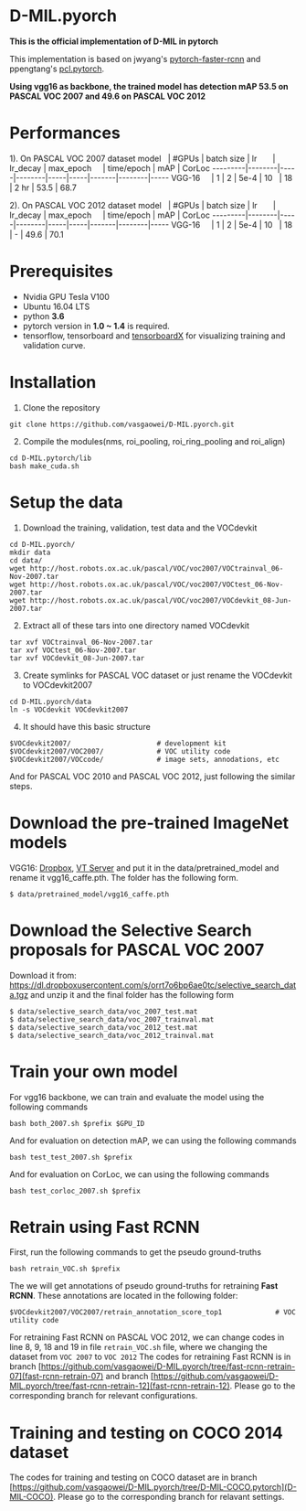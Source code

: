 # D-MIL.pyorch
**This is the official implementation of D-MIL in pytorch**

This implementation is based on jwyang's [pytorch-faster-rcnn](https://github.com/jwyang/faster-rcnn.pytorch) and ppengtang's [pcl.pytorch](https://github.com/ppengtang/pcl.pytorch).

**Using vgg16 as backbone, the trained model has detection mAP 53.5 on PASCAL VOC 2007 and 49.6 on PASCAL VOC 2012**

# Performances
  1). On PASCAL VOC 2007 dataset
  model    | #GPUs | batch size | lr        | lr_decay | max_epoch     |  time/epoch | mAP | CorLoc
---------|--------|-----|--------|-----|-----|-------|--------|-----
VGG-16     | 1 | 2 | 5e-4 | 10   | 18   | 2 hr |  53.5  |  68.7


  2). On PASCAL VOC 2012 dataset
  model    | #GPUs | batch size | lr        | lr_decay | max_epoch     |  time/epoch | mAP | CorLoc
---------|--------|-----|--------|-----|-----|-------|--------|-----
VGG-16     | 1 | 2 | 5e-4 | 10   | 18   |  - |  49.6  |  70.1

# Prerequisites
* Nvidia GPU Tesla V100
* Ubuntu 16.04 LTS
* python **3.6**
* pytorch version in **1.0 ~ 1.4** is required. 
* tensorflow, tensorboard and [tensorboardX](https://github.com/lanpa/tensorboardX) for visualizing training and validation curve.

# Installation
1. Clone the repository
  ```Shell
  git clone https://github.com/vasgaowei/D-MIL.pyorch.git
  ```
2. Compile the modules(nms, roi_pooling, roi_ring_pooling and roi_align)
  ```
  cd D-MIL.pytorch/lib
  bash make_cuda.sh
  ```
# Setup the data

1. Download the training, validation, test data and the VOCdevkit
  ```
  cd D-MIL.pyorch/
  mkdir data
  cd data/
  wget http://host.robots.ox.ac.uk/pascal/VOC/voc2007/VOCtrainval_06-Nov-2007.tar
  wget http://host.robots.ox.ac.uk/pascal/VOC/voc2007/VOCtest_06-Nov-2007.tar
  wget http://host.robots.ox.ac.uk/pascal/VOC/voc2007/VOCdevkit_08-Jun-2007.tar
  ```
  
  
2. Extract all of these tars into one directory named VOCdevkit
  ```
  tar xvf VOCtrainval_06-Nov-2007.tar
  tar xvf VOCtest_06-Nov-2007.tar
  tar xvf VOCdevkit_08-Jun-2007.tar
  ```
3. Create symlinks for PASCAL VOC dataset or just rename the VOCdevkit to VOCdevkit2007
  ```
  cd D-MIL.pyorch/data
  ln -s VOCdevkit VOCdevkit2007
  ```
4. It should have this basic structure
  ```
  $VOCdevkit2007/                     # development kit
  $VOCdevkit2007/VOC2007/             # VOC utility code
  $VOCdevkit2007/VOCcode/             # image sets, annodations, etc
  ```
  And for PASCAL VOC 2010 and PASCAL VOC 2012, just following the similar steps.
  
# Download the pre-trained ImageNet models
  VGG16: [Dropbox](https://www.dropbox.com/s/s3brpk0bdq60nyb/vgg16_caffe.pth?dl=0), [VT Server](https://filebox.ece.vt.edu/~jw2yang/faster-rcnn/pretrained-base-models/vgg16_caffe.pth) and put it in the data/pretrained_model and rename it vgg16_caffe.pth. The folder has the following form.
  ```
  $ data/pretrained_model/vgg16_caffe.pth
  ```
# Download the Selective Search proposals for PASCAL VOC 2007
  Download it from: https://dl.dropboxusercontent.com/s/orrt7o6bp6ae0tc/selective_search_data.tgz
  and unzip it and the final folder has the following form
  ```
  $ data/selective_search_data/voc_2007_test.mat
  $ data/selective_search_data/voc_2007_trainval.mat
  $ data/selective_search_data/voc_2012_test.mat
  $ data/selective_search_data/voc_2012_trainval.mat
  ```
# Train your own model
  For vgg16 backbone, we can train and evaluate the model using the following commands
  ```
  bash both_2007.sh $prefix $GPU_ID
  ```
  And for evaluation on detection mAP, we can using the following commands
  ```
  bash test_test_2007.sh $prefix
  ```
  And for evaluation on CorLoc, we can using the following commands
  ```
  bash test_corloc_2007.sh $prefix
  ```
# Retrain using Fast RCNN
  First, run the following commands to get the pseudo ground-truths
  ```
  bash retrain_VOC.sh $prefix
  ```
  The we will get annotations of pseudo ground-truths for retraining **Fast RCNN**. These annotations are located in the following folder:
  ```
  $VOCdevkit2007/VOC2007/retrain_annotation_score_top1             # VOC utility code
  ```
  For retraining Fast RCNN on PASCAL VOC 2012, we can change codes in line 8, 9, 18 and 19 in file ```retrain_VOC.sh``` file, where we changing the dataset from ```VOC 2007```  to ```VOC 2012```
  The codes for retraining Fast RCNN is in branch [https://github.com/vasgaowei/D-MIL.pyorch/tree/fast-rcnn-retrain-07](fast-rcnn-retrain-07) and branch [https://github.com/vasgaowei/D-MIL.pyorch/tree/fast-rcnn-retrain-12](fast-rcnn-retrain-12). Please go to the corresponding branch for relevant configurations. 
# Training and testing on COCO 2014 dataset
  The codes for training and testing on COCO dataset are in branch [https://github.com/vasgaowei/D-MIL.pyorch/tree/D-MIL-COCO.pytorch](D-MIL-COCO). Please go to the corresponding branch for relavant settings.
  
